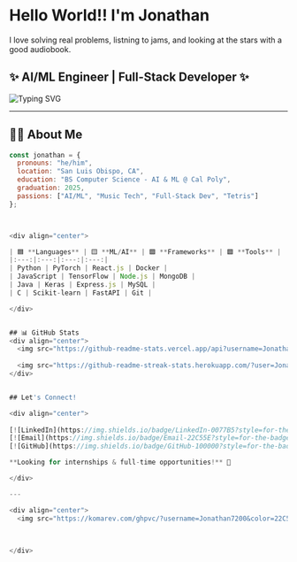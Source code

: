 # Hello World!! I'm Jonathan 
I love solving real problems, listning to jams, and looking at the stars with a good audiobook.  


## ✨ AI/ML Engineer | Full-Stack Developer ✨  

![Typing SVG](https://readme-typing-svg.herokuapp.com?font=Fira+Code&size=18&duration=4000&pause=1000&color=4bad56&width=500&lines=Building+AI+that+makes+music+🎵;Training+models+while+petting+cats+🐾;Dropping+Tetris+blocks+%26+APIs+⬜;Cal+Poly+SLO+%7C+Graduating+2025+🎓)

---

## 👨‍💻 About Me  

```javascript
const jonathan = {
  pronouns: "he/him",
  location: "San Luis Obispo, CA",
  education: "BS Computer Science - AI & ML @ Cal Poly",
  graduation: 2025,
  passions: ["AI/ML", "Music Tech", "Full-Stack Dev", "Tetris"]
};



<div align="center">

| 🟦 **Languages** | 🟨 **ML/AI** | 🟪 **Frameworks** | 🟩 **Tools** |
|:---:|:---:|:---:|:---:|
| Python | PyTorch | React.js | Docker |
| JavaScript | TensorFlow | Node.js | MongoDB |
| Java | Keras | Express.js | MySQL |
| C | Scikit-learn | FastAPI | Git |

</div>


## 📊 GitHub Stats 
<div align="center">
  <img src="https://github-readme-stats.vercel.app/api?username=Jonathan7200&show_icons=true&theme=dark&title_color=22C55E&icon_color=22C55E&text_color=ffffff&bg_color=1a1a1a" alt="Jonathan's GitHub Stats" />
  
  <img src="https://github-readme-streak-stats.herokuapp.com/?user=Jonathan7200&theme=dark&ring=22C55E&fire=22C55E&currStreakLabel=22C55E" alt="GitHub Streak" />
</div>


## Let's Connect!

<div align="center">
  
[![LinkedIn](https://img.shields.io/badge/LinkedIn-0077B5?style=for-the-badge&logo=linkedin&logoColor=white)](https://linkedin.com/in/jonflores203)
[![Email](https://img.shields.io/badge/Email-22C55E?style=for-the-badge&logo=gmail&logoColor=white)](mailto:Jon.flores203@gmail.com)
[![GitHub](https://img.shields.io/badge/GitHub-100000?style=for-the-badge&logo=github&logoColor=white)](https://github.com/Jonathan7200)

**Looking for internships & full-time opportunities!** 🚀

</div>

---

<div align="center">
  <img src="https://komarev.com/ghpvc/?username=Jonathan7200&color=22C55E&style=flat-square" alt="Profile Views" />
  

  
</div>
